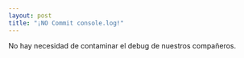 ```yaml
---
layout: post
title: "¡NO Commit console.log!"
---
```


No hay necesidad de contaminar el debug de nuestros compañeros.<!--more-->
